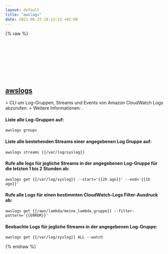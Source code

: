 ```yaml
---
layout: default
title: "awslogs"
date: 2021-06-25 18:12:13 +02:00
---
```

{% raw %}
<h2 id="awslogs">
  <a href="/de/common/awslogs.html">awslogs</a> <a href="#awslogs"><svg class="icon">
    <use href="/assets/images/unicode_sprite.svg#link" />
  </svg></a>
</h2>
> CLI um Log-Gruppen, Streams und Events von Amazon CloudWatch Logs abzurufen.
> Weitere Informationen: <https://github.com/jorgebastida/awslogs>.

#### Liste alle Log-Gruppen auf:
```shell
awslogs groups
```
#### Liste alle bestehenden Streams einer angegebenen Log Gruppe auf:
```shell
awslogs streams {{/var/log/syslog}}
```
#### Rufe alle logs für jegliche Streams in der angegebenen Log-Gruppe für die letzten 1 bis 2 Stunden ab:
```shell
awslogs get {{/var/log/syslog}} --start='{{2h ago}}' --end='{{1h ago}}'
```
#### Rufe alle Logs für einen bestimmten CloudWatch-Logs Filter-Ausdruck ab:
```shell
awslogs get {{/aws/lambda/meine_lambda_gruppe}} --filter-pattern='{{ERROR}}'
```
#### Beobachte Logs für jegliche Streams in der angegebenen Log-Gruppe:
```shell
awslogs get {{/var/log/syslog}} ALL --watch
```
{% endraw %}